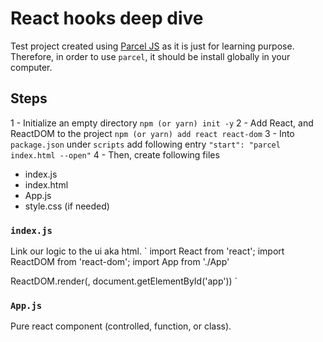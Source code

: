 # React hooks deep dive

Test project created using [Parcel JS](https://parceljs.org/) as it is just for learning purpose. Therefore, in order to use `parcel`, it should be install globally in your computer.

## Steps
1 - Initialize an empty directory `npm (or yarn) init -y`
2 - Add React, and ReactDOM to the project `npm (or yarn) add react react-dom`
3 - Into `package.json` under `scripts` add following entry `"start": "parcel index.html --open"`
4 - Then, create following files
* index.js
* index.html
* App.js
* style.css (if needed)

### `index.js`

Link our logic to the ui aka html.
`
import React from 'react';
import ReactDOM from 'react-dom';
import App from './App'

ReactDOM.render(<App />, document.getElementById('app'))
`

### `App.js`

Pure react component (controlled, function, or class).
